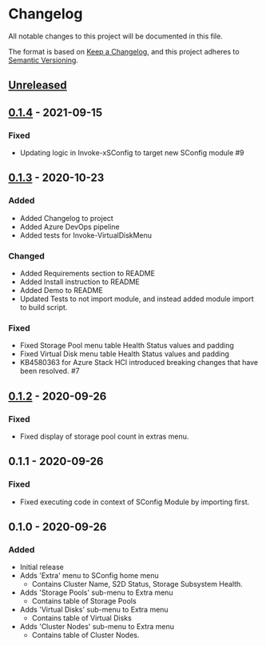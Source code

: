 # Changelog

All notable changes to this project will be documented in this file.

The format is based on [Keep a Changelog](https://keepachangelog.com/en/1.0.0/),
and this project adheres to [Semantic Versioning](https://semver.org/spec/v2.0.0.html).

## [Unreleased]

## [0.1.4] - 2021-09-15

### Fixed

- Updating logic in Invoke-xSConfig to target new SConfig module #9

## [0.1.3] - 2020-10-23

### Added

- Added Changelog to project
- Added Azure DevOps pipeline
- Added tests for Invoke-VirtualDiskMenu

### Changed

- Added Requirements section to README
- Added Install instruction to README
- Added Demo to README
- Updated Tests to not import module, and instead added module import to build script.

### Fixed

- Fixed Storage Pool menu table Health Status values and padding
- Fixed Virtual Disk menu table Health Status values and padding
- KB4580363 for Azure Stack HCI introduced breaking changes that have been resolved. #7

## [0.1.2] - 2020-09-26

### Fixed

- Fixed display of storage pool count in extras menu.

## 0.1.1 - 2020-09-26

### Fixed

- Fixed executing code in context of SConfig Module by importing first.

## 0.1.0 - 2020-09-26

### Added

- Initial release
- Adds 'Extra' menu to SConfig home menu
  - Contains Cluster Name, S2D Status, Storage Subsystem Health.
- Adds 'Storage Pools' sub-menu to Extra menu
  - Contains table of Storage Pools
- Adds 'Virtual Disks' sub-menu to Extra menu
  - Contains table of Virtual Disks
- Adds 'Cluster Nodes' sub-menu to Extra menu
  - Contains table of Cluster Nodes.

[Unreleased]: https://github.com/comnam90/xSConfig/compare/v0.1.3...HEAD
[0.1.4]: https://github.com/comnam90/xSConfig/compare/v0.1.3...v0.1.4
[0.1.3]: https://github.com/comnam90/xSConfig/compare/v0.1.2...v0.1.3
[0.1.2]: https://github.com/comnam90/xSConfig/releases/tag/v0.1.2
